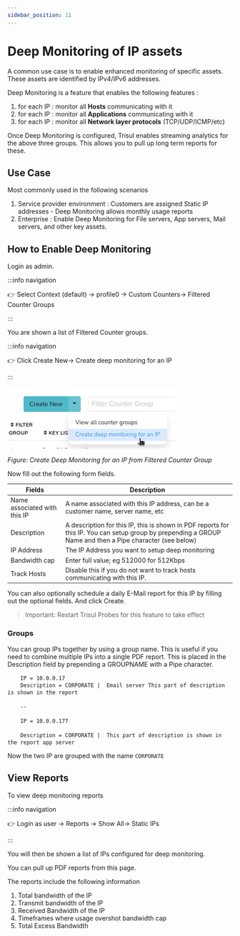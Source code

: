 ```yaml
---
sidebar_position: 11
---
```


# Deep Monitoring of IP assets

A common use case is to enable enhanced monitoring of specific assets.
These assets are identified by IPv4/IPv6 addresses.

Deep Monitoring is a feature that enables the following features :

1. for each IP : monitor all **Hosts** communicating with it
2. for each IP : monitor all **Applications** communicating with it
3. for each IP : monitor all **Network layer protocols**
   (TCP/UDP/ICMP/etc)

Once Deep Monitoring is configured, Trisul enables streaming analytics
for the above three groups. This allows you to pull up long term reports
for these.

## Use Case

Most commonly used in the following scenarios

1. Service provider environment : Customers are assigned Static IP
   addresses - Deep Monitoring allows monthly usage reports
2. Enterprise : Enable Deep Monitoring for File servers, App servers,
   Mail servers, and other key assets.

## How to Enable Deep Monitoring

Login as admin.

:::info navigation

:point_right: Select Context (default) &rarr; profile0 &rarr; Custom Counters&rarr; Filtered Counter Groups

:::

You are shown a list of Filtered Counter groups.

:::info navigation

:point_right: Click Create New&rarr; Create deep monitoring for an IP

:::

![](images/deepmonitoringforip.png)

*Figure: Create Deep Monitoring for an IP from Filtered Counter Group*

Now fill out the following form fields.

| Fields                       | Description                                                                      |
| ---------------------------- | -------------------------------------------------------------------------------- |
| Name associated with this IP | A name associated with this IP address, can be a customer name, server name, etc                                                                                                               |
| Description                  | A description for this IP, this is shown in PDF reports for this IP. You can setup group by prepending a GROUP Name and then a Pipe character (see below)                                            |
| IP Address                   | The IP Address you want to setup deep monitoring                                 |
| Bandwidth cap                | Enter full value; eg 512000 for 512Kbps                                          |
| Track Hosts                  | Disable this if you do not want to track hosts communicating with this IP.       |

You can also optionally schedule a daily E-Mail report for this IP by
filling out the optional fields. And click Create.

> Important: Restart Trisul Probes for this feature to take effect

### Groups

You can group IPs together by using a group name. This is useful if you
need to combine multiple IPs into a single PDF report. This is placed in
the Description field by prepending a GROUPNAME with a Pipe character.

```
    IP = 10.0.0.17   
    Description = CORPORATE |  Email server This part of description is shown in the report 

    --

    IP = 10.0.0.177

    Description = CORPORATE |  This part of description is shown in the report app server
```

Now the two IP are grouped with the name `CORPORATE`

## View Reports

To view deep monitoring reports

:::info navigation

:point_right: Login as user &rarr; Reports &rarr; Show All&rarr; Static IPs

:::

You will then be shown a list of IPs configured for deep monitoring.

You can pull up PDF reports from this page.

The reports include the following information

1. Total bandwidth of the IP
2. Transmit bandwidth of the IP
3. Received Bandwidth of the IP
4. Timeframes where usage overshot bandwidth cap
5. Total Excess Bandwidth
